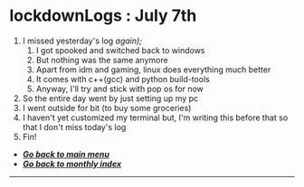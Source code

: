 # lockdownLogs : July 7th

1. I missed yesterday's log _again);_
   1. I got spooked and switched back to windows 
   2. But nothing was the same anymore
   3. Apart from idm and gaming, linux does everything much better
   4. It comes with c++(gcc) and python build-tools
   5. Anyway, I'll try and stick with pop os for now
2. So the entire day went by just setting up my pc
3. I went outside for bit (to buy some groceries)
4. I haven't yet customized my terminal but, I'm writing this before that so that I don't miss today's log
5. Fin!

- [**_Go back to main menu_**](../README.md)
- [**_Go back to monthly index_**](index.md) 

---